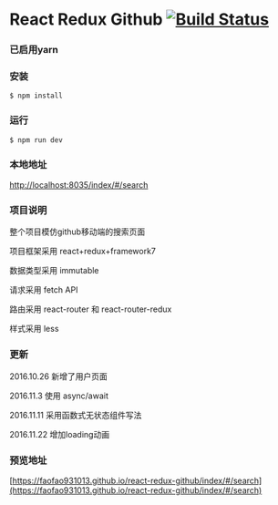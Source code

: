 # React Redux Github [![Build Status](https://travis-ci.org/FAOfao931013/react-redux-github.svg?branch=master)](https://travis-ci.org/FAOfao931013/react-redux-github)

### 已启用yarn

### 安装
```
$ npm install
```

### 运行
```
$ npm run dev
```

### 本地地址
[http://localhost:8035/index/#/search](http://localhost:8035/index/#/search)

### 项目说明
整个项目模仿github移动端的搜索页面

项目框架采用 react+redux+framework7

数据类型采用 immutable

请求采用 fetch API

路由采用 react-router 和 react-router-redux

样式采用 less

### 更新
2016.10.26 新增了用户页面

2016.11.3 使用 async/await

2016.11.11 采用函数式无状态组件写法

2016.11.22 增加loading动画

### 预览地址
[https://faofao931013.github.io/react-redux-github/index/#/search](https://faofao931013.github.io/react-redux-github/index/#/search)
